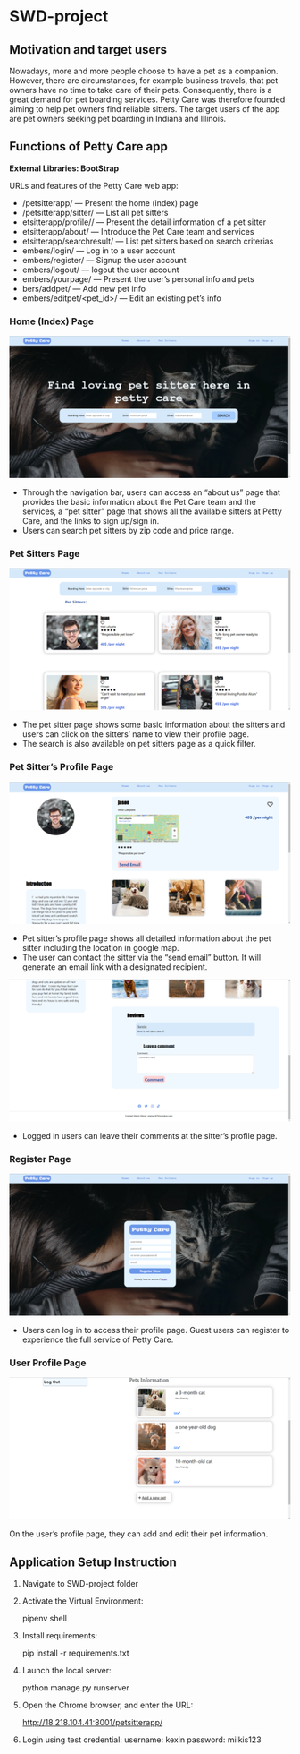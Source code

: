 # SWD-project
## Motivation and target users
Nowadays, more and more people choose to have a pet as a companion. However, there are circumstances, for example business travels, that pet owners have no time to take care of their pets. Consequently, there is a great demand for pet boarding services. Petty Care was therefore founded aiming to help pet owners find reliable sitters.
The target users of the app are pet owners seeking pet boarding in Indiana and Illinois.


## Functions of Petty Care app
__External Libraries: BootStrap__

URLs and features of the Petty Care web app:

- /petsitterapp/ — Present the home (index) page
- /petsitterapp/sitter/ — List all pet sitters
- etsitterapp/profile/<id>/ — Present the detail information of a pet sitter
- etsitterapp/about/ — Introduce the Pet Care team and services
- etsitterapp/searchresult/ — List pet sitters based on search criterias
- embers/login/ — Log in to a user account
- embers/register/ — Signup the user account 
- embers/logout/ — logout the user account
- embers/yourpage/ — Present the user’s personal info and pets
- bers/addpet/ — Add new pet info
- embers/editpet/<pet_id>/ — Edit an existing pet’s info

### Home (Index) Page
<img src="https://github.com/ZKSN12/SWD-project/blob/main/readme_img/Picture1.png">

- Through the navigation bar, users can access an “about us” page that provides the basic information about the Pet Care team and the services, a “pet sitter” page that shows all the available sitters at Petty Care, and the links to sign up/sign in.
- Users can search pet sitters by zip code and price range. 
    
### Pet Sitters Page
<img src="https://github.com/ZKSN12/SWD-project/blob/main/readme_img/Picture2.png">
    
- The pet sitter page shows some basic information about the sitters and users can click on the sitters’ name to view their profile page.
- The search is also available on pet sitters page as a quick filter.
    
### Pet Sitter’s Profile Page
<img src="https://github.com/ZKSN12/SWD-project/blob/main/readme_img/Picture3.png">
    
- Pet sitter’s profile page shows all detailed information about the pet sitter including the location in google map.
- The user can contact the sitter via the “send email” button. It will generate an email link with a designated recipient.

<img src="https://github.com/ZKSN12/SWD-project/blob/main/readme_img/Picture4.png">

- Logged in users can leave their comments at the sitter’s profile page.
    
### Register Page
<img src="https://github.com/ZKSN12/SWD-project/blob/main/readme_img/Picture5.png">
    
- Users can log in to access their profile page. Guest users can register to experience the full service of Petty Care.

### User Profile Page
<img src="https://github.com/ZKSN12/SWD-project/blob/main/readme_img/Picture6.png">
    
On the user’s profile page, they can add and edit their pet information.
    

## Application Setup Instruction

1. Navigate to SWD-project folder
2. Activate the Virtual Environment:
    
    pipenv shell
    
3. Install requirements: 
    
    pip install -r requirements.txt
    
4. Launch the local server:
    
    python manage.py runserver
    
5. Open the Chrome browser, and enter the URL:
    
    http://18.218.104.41:8001/petsitterapp/
6. Login using test credential:
   username: kexin
   password: milkis123


